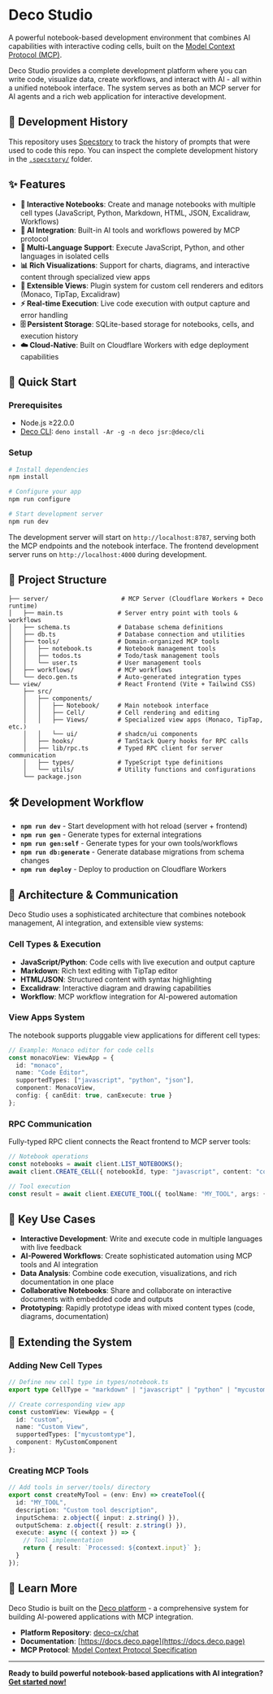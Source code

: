 # Deco Studio

A powerful notebook-based development environment that combines AI capabilities with interactive coding cells, built on the [Model Context Protocol (MCP)](https://spec.modelcontextprotocol.io/).

Deco Studio provides a complete development platform where you can write code, visualize data, create workflows, and interact with AI - all within a unified notebook interface. The system serves as both an MCP server for AI agents and a rich web application for interactive development.

## 📝 Development History

This repository uses [Specstory](https://specstory.com/) to track the history of
prompts that were used to code this repo. You can inspect the complete
development history in the [`.specstory/`](.specstory/) folder.

## ✨ Features

- **📓 Interactive Notebooks**: Create and manage notebooks with multiple cell types (JavaScript, Python, Markdown, HTML, JSON, Excalidraw, Workflows)
- **🤖 AI Integration**: Built-in AI tools and workflows powered by MCP protocol
- **🔧 Multi-Language Support**: Execute JavaScript, Python, and other languages in isolated cells
- **📊 Rich Visualizations**: Support for charts, diagrams, and interactive content through specialized view apps
- **🎨 Extensible Views**: Plugin system for custom cell renderers and editors (Monaco, TipTap, Excalidraw)
- **⚡ Real-time Execution**: Live code execution with output capture and error handling
- **🗄️ Persistent Storage**: SQLite-based storage for notebooks, cells, and execution history
- **☁️ Cloud-Native**: Built on Cloudflare Workers with edge deployment capabilities

## 🚀 Quick Start

### Prerequisites

- Node.js ≥22.0.0
- [Deco CLI](https://deco.chat): `deno install -Ar -g -n deco jsr:@deco/cli`

### Setup

```bash
# Install dependencies
npm install

# Configure your app
npm run configure

# Start development server
npm run dev
```

The development server will start on `http://localhost:8787`, serving both the MCP endpoints and the notebook interface. The frontend development server runs on `http://localhost:4000` during development.

## 📁 Project Structure

```
├── server/                    # MCP Server (Cloudflare Workers + Deco runtime)
│   ├── main.ts               # Server entry point with tools & workflows
│   ├── schema.ts             # Database schema definitions
│   ├── db.ts                 # Database connection and utilities
│   ├── tools/                # Domain-organized MCP tools
│   │   ├── notebook.ts       # Notebook management tools
│   │   ├── todos.ts          # Todo/task management tools
│   │   └── user.ts           # User management tools
│   ├── workflows/            # MCP workflows
│   └── deco.gen.ts           # Auto-generated integration types
└── view/                     # React Frontend (Vite + Tailwind CSS)
    ├── src/
    │   ├── components/
    │   │   ├── Notebook/     # Main notebook interface
    │   │   ├── Cell/         # Cell rendering and editing
    │   │   ├── Views/        # Specialized view apps (Monaco, TipTap, etc.)
    │   │   └── ui/           # shadcn/ui components
    │   ├── hooks/            # TanStack Query hooks for RPC calls
    │   ├── lib/rpc.ts        # Typed RPC client for server communication
    │   ├── types/            # TypeScript type definitions
    │   └── utils/            # Utility functions and configurations
    └── package.json
```

## 🛠️ Development Workflow

- **`npm run dev`** - Start development with hot reload (server + frontend)
- **`npm run gen`** - Generate types for external integrations
- **`npm run gen:self`** - Generate types for your own tools/workflows
- **`npm run db:generate`** - Generate database migrations from schema changes
- **`npm run deploy`** - Deploy to production on Cloudflare Workers

## 🔗 Architecture & Communication

Deco Studio uses a sophisticated architecture that combines notebook management, AI integration, and extensible view systems:

### Cell Types & Execution
- **JavaScript/Python**: Code cells with live execution and output capture
- **Markdown**: Rich text editing with TipTap editor
- **HTML/JSON**: Structured content with syntax highlighting
- **Excalidraw**: Interactive diagram and drawing capabilities
- **Workflow**: MCP workflow integration for AI-powered automation

### View Apps System
The notebook supports pluggable view applications for different cell types:
```typescript
// Example: Monaco editor for code cells
const monacoView: ViewApp = {
  id: "monaco",
  name: "Code Editor",
  supportedTypes: ["javascript", "python", "json"],
  component: MonacoView,
  config: { canEdit: true, canExecute: true }
};
```

### RPC Communication
Fully-typed RPC client connects the React frontend to MCP server tools:
```typescript
// Notebook operations
const notebooks = await client.LIST_NOTEBOOKS();
await client.CREATE_CELL({ notebookId, type: "javascript", content: "console.log('Hello!')" });

// Tool execution
const result = await client.EXECUTE_TOOL({ toolName: "MY_TOOL", args: { input: "data" } });
```

## 🚀 Key Use Cases

- **Interactive Development**: Write and execute code in multiple languages with live feedback
- **AI-Powered Workflows**: Create sophisticated automation using MCP tools and AI integration
- **Data Analysis**: Combine code execution, visualizations, and rich documentation in one place
- **Collaborative Notebooks**: Share and collaborate on interactive documents with embedded code and outputs
- **Prototyping**: Rapidly prototype ideas with mixed content types (code, diagrams, documentation)

## 🔧 Extending the System

### Adding New Cell Types
```typescript
// Define new cell type in types/notebook.ts
export type CellType = "markdown" | "javascript" | "python" | "mycustomtype";

// Create corresponding view app
const customView: ViewApp = {
  id: "custom",
  name: "Custom View",
  supportedTypes: ["mycustomtype"],
  component: MyCustomComponent
};
```

### Creating MCP Tools
```typescript
// Add tools in server/tools/ directory
export const createMyTool = (env: Env) => createTool({
  id: "MY_TOOL",
  description: "Custom tool description",
  inputSchema: z.object({ input: z.string() }),
  outputSchema: z.object({ result: z.string() }),
  execute: async ({ context }) => {
    // Tool implementation
    return { result: `Processed: ${context.input}` };
  }
});
```

## 📖 Learn More

Deco Studio is built on the [Deco platform](https://deco.chat/about) - a comprehensive system for building AI-powered applications with MCP integration.

- **Platform Repository**: [deco-cx/chat](https://github.com/deco-cx/chat)
- **Documentation**: [https://docs.deco.page](https://docs.deco.page)
- **MCP Protocol**: [Model Context Protocol Specification](https://spec.modelcontextprotocol.io/)

---

**Ready to build powerful notebook-based applications with AI integration?
[Get started now!](https://deco.chat)**
